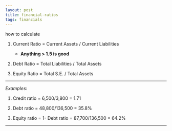 ```yaml
---
layout: post
title: financial-ratios
tags: financials
---
```


how to calculate

1. Current Ratio = Current Assets / Current Liabilities
   - **Anything > 1.5 is good**
    
2. Debt Ratio = Total Liabilities / Total Assets

3. Equity Ratio = Total S.E. / Total Assets

---

*Examples:*

1. Credit ratio = 6,500/3,800 = 1.71   


2. Debt ratio = 48,800/136,500 = 35.8%   

3. Equity ratio = 1- Debt ratio = 87,700/136,500 = 64.2%   

---
